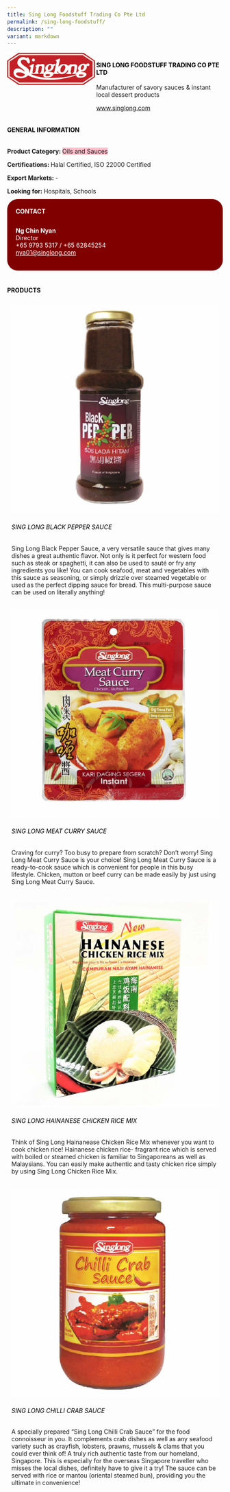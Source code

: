 ```yaml
---
title: Sing Long Foodstuff Trading Co Pte Ltd
permalink: /sing-long-foodstuff/
description: ""
variant: markdown
---
```

<div class="flex-paragraph"> 
<p style="text-transform: uppercase">
</p>
</div> 
<div class="flex-container" style="display: flex; flex-wrap: wrap;"> 
<div class="card sgds" style="flex: 1 1 40%; display: block;">
<img src="/images/sing_long_logo.jpg">
</div> 
<div class="card-sgds" style="flex: 1 1 58%; display: block; margin-left: 3px"> 
<h4 style="text-transform: uppercase; color: black;">
<b>Sing Long Foodstuff Trading Co Pte Ltd
</b>
</h4> 
<p>Manufacturer of savory sauces &amp; instant local dessert products
</p> 
<p>
<a href="https://www.singlong.com" target="_blank">www.singlong.com
</a>
</p> 
</div> 
</div> 
<h4 style="text-transform: uppercase; color: black;">
<b>General Information
</b>
</h4> 
<div class="flex-container" style="display: flex; flex-wrap: wrap;"> 
<div class="card sgds" style="flex: 1 1 65%; display: block; align-self: stretch"> 
<div class="flex-paragraph"> 
<p>
<b>Product Category: 
</b>
<span style="background-color: pink; border-radius: 10 px;">Oils and Sauces
</span>
</p> 
<p>
<b>Certifications: 
</b>Halal Certified, ISO 22000 Certified
</p> 
<p>
<b>Export Markets: 
</b>-
</p> 
<p style="margin-bottom: 10px;">
<b>Looking for: 
</b>Hospitals, Schools
</p> 
</div> 
</div> 
<div class="card sgds" style="flex: 1 1 35%; padding: 10px; display: block; background-color: maroon; border-radius: 25px; align-self: center;"> 
<h4 style="color: white; margin-top: 10px; margin-left: 10px;">CONTACT
</h4> 
<div class="flex-paragraph"> 
<p style="padding: 10px; color: white;">
<b>Ng Chin Nyan
</b>
<br>Director
<br>+65 9793 5317 / +65 62845254
<br>
<a href="mailto:nya01@singlong.com" style="color: white;">nya01@singlong.com
</a>
</p> 
</div> 
</div> 
</div> 
<br> 
<h4 style="text-transform: uppercase; color: black;">
<b>products
</b>
</h4> 
<div style="display: flex; flex-wrap: wrap;"> 
<div class="card sgds" style="flex: 1 1 47%; margin: 10px; display: block;"> 
<div class="flex-image" style="display: block;">
<img src="/images/sing_long_product1.jpg">
</div> 
<div class="flex-paragraph"> 
<h6 style="text-transform: uppercase; color: black;">Sing Long Black Pepper Sauce
</h6> 
<p>Sing Long Black Pepper Sauce, a very versatile sauce that gives many dishes a great authentic flavor. Not only is it perfect for western food such as steak or spaghetti, it can also be used to sauté or fry any ingredients you like! You can cook seafood, meat and vegetables with this sauce as seasoning, or simply drizzle over steamed vegetable or used as the perfect dipping sauce for bread. This multi-purpose sauce can be used on literally anything!
</p>
</div> 
</div> 
<div class="card sgds" style="flex: 1 1 47%; margin: 10px; display: block;"> 
<div class="flex-image" style="display: block;">
<img src="/images/sing_long_product2.jpg">
</div> 
<div class="flex-paragraph"> 
<h6 style="text-transform: uppercase; color: black;">Sing Long Meat Curry Sauce
</h6> 
<p>Craving for curry? Too busy to prepare from scratch? Don’t worry! Sing Long Meat Curry Sauce is your choice! Sing Long Meat Curry Sauce is a ready-to-cook sauce which is convenient for people in this busy lifestyle. Chicken, mutton or beef curry can be made easily by just using Sing Long Meat Curry Sauce. 
</p>
</div> 
</div> 
<div class="card sgds" style="flex: 1 1 47%; margin: 10px; display: block;"> 
<div class="flex-image" style="display: block;">
<img src="/images/sing_long_product3.jpg">
</div> 
<div class="flex-paragraph"> 
<h6 style="text-transform: uppercase; color: black;">Sing Long Hainanese Chicken Rice Mix
</h6> 
<p>Think of Sing Long Hainanease Chicken Rice Mix whenever you want to cook chicken rice! Hainanese chicken rice- fragrant rice which is served with boiled or steamed chicken is familiar to Singaporeans as well as Malaysians. You can easily make authentic and tasty chicken rice simply by using Sing Long Chicken Rice Mix.
</p>
</div> 
</div> 
<div class="card sgds" style="flex: 1 1 47%; margin: 10px; display: block;"> 
<div class="flex-image" style="display: block;">
<img src="/images/sing_long_product4.jpg">
</div> 
<div class="flex-paragraph"> 
<h6 style="text-transform: uppercase; color: black;">Sing Long Chilli Crab Sauce
</h6> 
<p>A specially prepared “Sing Long Chilli Crab Sauce” for the food connoisseur in you. It complements crab dishes as well as any seafood variety such as crayfish, lobsters, prawns, mussels &amp; clams that you could ever think of! A truly rich authentic taste from our homeland, Singapore. This is especially for the overseas Singapore traveller who misses the local dishes, definitely have to give it a try! The sauce can be served with rice or mantou (oriental steamed bun), providing you the ultimate in convenience!
</p>
</div> 
</div> 
</div>